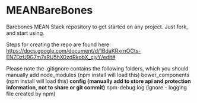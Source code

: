 # MEANBareBones
Barebones MEAN Stack repository to get started on any project. Just fork, and start using.

Steps for creating the repo are found here: https://docs.google.com/document/d/1BdaKRxrnOCts-EN7DzU9G7m7sRU5hX0zdRkobX_cjyY/edit#

Please note the .gitignore contains the following folders, which you should manually add
node_modules (npm install will load this)
bower_components  (npm install will load this)
**config (manually add to store api and protection information, not to share or git commit)**
npm-debug.log (ignore - logging file created by npm)
